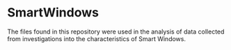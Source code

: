 # SmartWindows

The files found in this repository were used in the analysis of data collected from investigations into the characteristics of Smart Windows.
